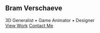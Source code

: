 <!doctype html>
<html lang="en">
<head>
    <meta charset="UTF-8">
    <meta name="viewport" content="width=device-width, initial-scale=1.0">
    <title>3D Artist & Game Animator Portfolio</title>
    <script src="https://cdn.tailwindcss.com"></script>
    <link href="https://unpkg.com/aos@2.3.1/dist/aos.css" rel="stylesheet">
    <script src="https://unpkg.com/aos@2.3.1/dist/aos.js"></script>
    <script src="https://cdn.jsdelivr.net/npm/feather-icons/dist/feather.min.js"></script>
    <script src="https://unpkg.com/feather-icons"></script>
    <script src="https://cdn.jsdelivr.net/npm/vanta@latest/dist/vanta.globe.min.js"></script>
    <style>
        .hero-section {
            height: 100vh;
            position: relative;
            overflow: hidden;
        }
        .portfolio-item {
            transition: all 0.3s ease;
        }
        .portfolio-item:hover {
            transform: translateY(-10px);
            box-shadow: 0 20px 25px -5px rgba(0, 0, 0, 0.1), 0 10px 10px -5px rgba(0, 0, 0, 0.04);
        }
        .skill-bar {
            height: 6px;
            border-radius: 3px;
        }
        .nav-link {
            position: relative;
        }
        .nav-link:after {
            content: '';
            position: absolute;
            width: 0;
            height: 2px;
            bottom: 0;
            left: 0;
            background-color: #3b82f6;
            transition: width 0.3s ease;
        }
        .nav-link:hover:after {
            width: 100%;
        }
    </style>
</head>
<body class="bg-gray-900 text-white">
    <!-- Hero Section with Vanta.js Background -->
    <section id="hero" class="hero-section flex items-center justify-center">
        <div id="vanta-bg" class="absolute inset-0"></div>
        <div class="relative z-10 text-center px-4">
            <h1 class="text-5xl md:text-7xl font-bold mb-4" data-aos="fade-down">Bram Verschaeve</h1>
            <div class="text-xl md:text-2xl mb-8" data-aos="fade-up" data-aos-delay="100">
                <span class="text-blue-400">3D Generalist</span> • 
                <span class="text-purple-400">Game Animator</span> • 
                <span class="text-green-400">Designer</span>
            </div>
            <div class="flex justify-center space-x-4" data-aos="fade-up" data-aos-delay="200">
                <a href="#work" class="px-6 py-3 bg-blue-600 hover:bg-blue-700 rounded-full font-medium transition">View Work</a>
                <a href="#contact" class="px-6 py-3 bg-transparent border-2 border-white hover:bg-white hover:text-gray-900 rounded-full font-medium transition">Contact Me</a>
            </div>
        </div>
    </section>

    <!-- Navigation -->
    <nav class="sticky top-0 bg-gray-900 bg-opacity-90 backdrop-filter backdrop-blur-lg z-50 shadow-lg">
        <div class="w-full max-w-7xl mx-auto px-6 py-4">
            <div class="flex justify-between items-center">
                <div class="text-2xl font-bold">BV</div>
                <div class="hidden md:flex space-x-8">
                    <a href="#work" class="nav-link">Work</a>
                    <a href="#about" class="nav-link">About</a>
                    <a href="#skills" class="nav-link">Skills</a>
                    <a href="#contact" class="nav-link">Contact</a>
                </div>
                <button class="md:hidden focus:outline-none">
                    <i data-feather="menu"></i>
                </button>
            </div>
        </div>
    </nav>

    <!-- Work Section -->
    <section id="work" class="py-20 bg-gray-800">
        <div class="w-full max-w-7xl mx-auto px-6">
            <h2 class="text-4xl font-bold mb-16 text-center" data-aos="fade-up">Featured Projects</h2>
            
            <div class="grid grid-cols-1 md:grid-cols-2 lg:grid-cols-3 gap-8">
                <!-- Project 1 -->
                <div class="portfolio-item bg-gray-700 rounded-xl overflow-hidden" data-aos="fade-up">
                    <div class="h-64 bg-gradient-to-r from-blue-500 to-purple-600 flex items-center justify-center">
                        <i data-feather="box" class="w-20 h-20"></i>
                    </div>
                    <div class="p-6">
                        <h3 class="text-2xl font-bold mb-2">Character Design</h3>
                        <p class="text-gray-300 mb-4">High-poly 3D character with detailed textures and rigging for game animation.</p>
                        <div class="flex space-x-2">
                            <span class="px-3 py-1 bg-gray-600 rounded-full text-sm">Blender</span>
                            <span class="px-3 py-1 bg-gray-600 rounded-full text-sm">ZBrush</span>
                            <span class="px-3 py-1 bg-gray-600 rounded-full text-sm">Substance</span>
                        </div>
                    </div>
                </div>
                
                <!-- Project 2 -->
                <div class="portfolio-item bg-gray-700 rounded-xl overflow-hidden" data-aos="fade-up" data-aos-delay="100">
                    <div class="h-64 bg-gradient-to-r from-purple-500 to-pink-600 flex items-center justify-center">
                        <i data-feather="film" class="w-20 h-20"></i>
                    </div>
                    <div class="p-6">
                        <h3 class="text-2xl font-bold mb-2">Game Animation</h3>
                        <p class="text-gray-300 mb-4">Fluid combat animations for an action RPG game with motion capture integration.</p>
                        <div class="flex space-x-2">
                            <span class="px-3 py-1 bg-gray-600 rounded-full text-sm">Maya</span>
                            <span class="px-3 py-1 bg-gray-600 rounded-full text-sm">MotionBuilder</span>
                            <span class="px-3 py-1 bg-gray-600 rounded-full text-sm">Unity</span>
                        </div>
                    </div>
                </div>
                
                <!-- Project 3 -->
                <div class="portfolio-item bg-gray-700 rounded-xl overflow-hidden" data-aos="fade-up" data-aos-delay="200">
                    <div class="h-64 bg-gradient-to-r from-green-500 to-teal-600 flex items-center justify-center">
                        <i data-feather="layout" class="w-20 h-20"></i>
                    </div>
                    <div class="p-6">
                        <h3 class="text-2xl font-bold mb-2">Environment Art</h3>
                        <p class="text-gray-300 mb-4">Modular sci-fi environment with dynamic lighting and particle effects.</p>
                        <div class="flex space-x-2">
                            <span class="px-3 py-1 bg-gray-600 rounded-full text-sm">Unreal Engine</span>
                            <span class="px-3 py-1 bg-gray-600 rounded-full text-sm">Substance</span>
                            <span class="px-3 py-1 bg-gray-600 rounded-full text-sm">Quixel</span>
                        </div>
                    </div>
                </div>
            </div>
            
            <div class="text-center mt-12" data-aos="fade-up">
                <a href="#" class="inline-flex items-center px-6 py-3 border-2 border-white rounded-full font-medium hover:bg-white hover:text-gray-900 transition">
                    View All Projects
                    <i data-feather="arrow-right" class="ml-2"></i>
                </a>
            </div>
        </div>
    </section>

    <!-- About Section -->
    <section id="about" class="py-20 bg-gray-900">
        <div class="w-full max-w-7xl mx-auto px-6">
            <div class="flex flex-col lg:flex-row items-center">
                <div class="lg:w-1/2 mb-12 lg:mb-0" data-aos="fade-right">
                    <div class="relative">
                        <div class="w-64 h-64 bg-blue-500 rounded-full mx-auto lg:mx-0"></div>
                        <div class="absolute -bottom-4 -right-4 bg-purple-500 w-32 h-32 rounded-full"></div>
                    </div>
                </div>
                <div class="lg:w-1/2 lg:pl-12" data-aos="fade-left">
                    <h2 class="text-4xl font-bold mb-6">About Me</h2>
                    <p class="text-gray-300 mb-6">
                        I'm a passionate 3D artist and game animator with over 5 years of experience creating immersive digital experiences. 
                        My journey began with traditional art and evolved into mastering 3D modeling, animation, and game design.
                    </p>
                    <p class="text-gray-300 mb-8">
                        I specialize in bringing characters and worlds to life through meticulous attention to detail and 
                        a deep understanding of movement and storytelling in interactive media.
                    </p>
                    <div class="flex space-x-4">
                        <a href="#" class="w-10 h-10 bg-gray-700 hover:bg-blue-600 rounded-full flex items-center justify-center transition">
                            <i data-feather="linkedin"></i>
                        </a>
                        <a href="#" class="w-10 h-10 bg-gray-700 hover:bg-purple-600 rounded-full flex items-center justify-center transition">
                            <i data-feather="instagram"></i>
                        </a>
                        <a href="#" class="w-10 h-10 bg-gray-700 hover:bg-gray-600 rounded-full flex items-center justify-center transition">
                            <i data-feather="github"></i>
                        </a>
                        <a href="#" class="w-10 h-10 bg-gray-700 hover:bg-blue-400 rounded-full flex items-center justify-center transition">
                            <i data-feather="twitter"></i>
                        </a>
                    </div>
                </div>
            </div>
        </div>
    </section>

    <!-- Skills Section -->
    <section id="skills" class="py-20 bg-gray-800">
        <div class="w-full max-w-7xl mx-auto px-6">
            <h2 class="text-4xl font-bold mb-16 text-center" data-aos="fade-up">My Skills</h2>
            
            <div class="grid grid-cols-1 md:grid-cols-2 gap-12">
                <div data-aos="fade-right">
                    <h3 class="text-2xl font-bold mb-6">3D Art</h3>
                    <div class="space-y-6">
                        <div>
                            <div class="flex justify-between mb-1">
                                <span>Modeling</span>
                                <span>95%</span>
                            </div>
                            <div class="w-full bg-gray-700 rounded-full h-2">
                                <div class="skill-bar bg-blue-500 h-2 rounded-full" style="width: 95%"></div>
                            </div>
                        </div>
                        <div>
                            <div class="flex justify-between mb-1">
                                <span>Texturing</span>
                                <span>90%</span>
                            </div>
                            <div class="w-full bg-gray-700 rounded-full h-2">
                                <div class="skill-bar bg-purple-500 h-2 rounded-full" style="width: 90%"></div>
                            </div>
                        </div>
                        <div>
                            <div class="flex justify-between mb-1">
                                <span>Lighting</span>
                                <span>85%</span>
                            </div>
                            <div class="w-full bg-gray-700 rounded-full h-2">
                                <div class="skill-bar bg-green-500 h-2 rounded-full" style="width: 85%"></div>
                            </div>
                        </div>
                    </div>
                </div>
                
                <div data-aos="fade-left">
                    <h3 class="text-2xl font-bold mb-6">Animation & Design</h3>
                    <div class="space-y-6">
                        <div>
                            <div class="flex justify-between mb-1">
                                <span>Character Animation</span>
                                <span>92%</span>
                            </div>
                            <div class="w-full bg-gray-700 rounded-full h-2">
                                <div class="skill-bar bg-yellow-500 h-2 rounded-full" style="width: 92%"></div>
                            </div>
                        </div>
                        <div>
                            <div class="flex justify-between mb-1">
                                <span>Game Design</span>
                                <span>88%</span>
                            </div>
                            <div class="w-full bg-gray-700 rounded-full h-2">
                                <div class="skill-bar bg-red-500 h-2 rounded-full" style="width: 88%"></div>
                            </div>
                        </div>
                        <div>
                            <div class="flex justify-between mb-1">
                                <span>UI/UX Design</span>
                                <span>80%</span>
                            </div>
                            <div class="w-full bg-gray-700 rounded-full h-2">
                                <div class="skill-bar bg-pink-500 h-2 rounded-full" style="width: 80%"></div>
                            </div>
                        </div>
                    </div>
                </div>
            </div>
            
            <div class="mt-16 grid grid-cols-2 md:grid-cols-4 lg:grid-cols-6 gap-4" data-aos="fade-up">
                <div class="bg-gray-700 p-4 rounded-lg flex flex-col items-center">
                    <i data-feather="box" class="w-8 h-8 mb-2 text-blue-400"></i>
                    <span>Blender</span>
                </div>
                <div class="bg-gray-700 p-4 rounded-lg flex flex-col items-center">
                    <i data-feather="box" class="w-8 h-8 mb-2 text-purple-400"></i>
                    <span>Maya</span>
                </div>
                <div class="bg-gray-700 p-4 rounded-lg flex flex-col items-center">
                    <i data-feather="box" class="w-8 h-8 mb-2 text-green-400"></i>
                    <span>ZBrush</span>
                </div>
                <div class="bg-gray-700 p-4 rounded-lg flex flex-col items-center">
                    <i data-feather="box" class="w-8 h-8 mb-2 text-yellow-400"></i>
                    <span>Substance</span>
                </div>
                <div class="bg-gray-700 p-4 rounded-lg flex flex-col items-center">
                    <i data-feather="box" class="w-8 h-8 mb-2 text-red-400"></i>
                    <span>Unreal</span>
                </div>
                <div class="bg-gray-700 p-4 rounded-lg flex flex-col items-center">
                    <i data-feather="box" class="w-8 h-8 mb-2 text-blue-400"></i>
                    <span>Unity</span>
                </div>
            </div>
        </div>
    </section>

    <!-- Contact Section -->
    <section id="contact" class="py-20 bg-gray-900">
        <div class="w-full max-w-7xl mx-auto px-6">
            <h2 class="text-4xl font-bold mb-16 text-center" data-aos="fade-up">Get In Touch</h2>
            
            <div class="flex flex-col lg:flex-row">
                <div class="lg:w-1/2 mb-12 lg:mb-0" data-aos="fade-right">
                    <h3 class="text-2xl font-bold mb-6">Contact Information</h3>
                    <div class="space-y-6">
                        <div class="flex items-start">
                            <i data-feather="mail" class="w-6 h-6 mr-4 text-blue-400"></i>
                            <div>
                                <h4 class="font-medium">Email</h4>
                                <p class="text-gray-400">https://www.bramverschaeve.com/</p>
                            </div>
                        </div>
                        <div class="flex items-start">
                            <i data-feather="phone" class="w-6 h-6 mr-4 text-purple-400"></i>
                            <div>
                                <h4 class="font-medium">Phone</h4>
                                <p class="text-gray-400">+1 (555) 123-4567</p>
                            </div>
                        </div>
                        <div class="flex items-start">
                            <i data-feather="map-pin" class="w-6 h-6 mr-4 text-green-400"></i>
                            <div>
                                <h4 class="font-medium">Location</h4>
                                <p class="text-gray-400">Los Angeles, California</p>
                            </div>
                        </div>
                    </div>
                    
                    <div class="mt-12">
                        <h3 class="text-2xl font-bold mb-6">Follow Me</h3>
                        <div class="flex space-x-4">
                            <a href="#" class="w-12 h-12 bg-gray-800 hover:bg-blue-600 rounded-full flex items-center justify-center transition">
                                <i data-feather="linkedin"></i>
                            </a>
                            <a href="#" class="w-12 h-12 bg-gray-800 hover:bg-purple-600 rounded-full flex items-center justify-center transition">
                                <i data-feather="instagram"></i>
                            </a>
                            <a href="#" class="w-12 h-12 bg-gray-800 hover:bg-gray-700 rounded-full flex items-center justify-center transition">
                                <i data-feather="github"></i>
                            </a>
                            <a href="#" class="w-12 h-12 bg-gray-800 hover:bg-blue-400 rounded-full flex items-center justify-center transition">
                                <i data-feather="twitter"></i>
                            </a>
                            <a href="#" class="w-12 h-12 bg-gray-800 hover:bg-red-500 rounded-full flex items-center justify-center transition">
                                <i data-feather="youtube"></i>
                            </a>
                        </div>
                    </div>
                </div>
                
                <div class="lg:w-1/2 lg:pl-12" data-aos="fade-left">
                    <form class="space-y-6">
                        <div>
                            <label for="name" class="block mb-2 font-medium">Name</label>
                            <input type="text" id="name" class="w-full px-4 py-3 bg-gray-800 border border-gray-700 rounded-lg focus:outline-none focus:ring-2 focus:ring-blue-500">
                        </div>
                        <div>
                            <label for="email" class="block mb-2 font-medium">Email</label>
                            <input type="email" id="email" class="w-full px-4 py-3 bg-gray-800 border border-gray-700 rounded-lg focus:outline-none focus:ring-2 focus:ring-blue-500">
                        </div>
                        <div>
                            <label for="subject" class="block mb-2 font-medium">Subject</label>
                            <input type="text" id="subject" class="w-full px-4 py-3 bg-gray-800 border border-gray-700 rounded-lg focus:outline-none focus:ring-2 focus:ring-blue-500">
                        </div>
                        <div>
                            <label for="message" class="block mb-2 font-medium">Message</label>
                            <textarea id="message" rows="5" class="w-full px-4 py-3 bg-gray-800 border border-gray-700 rounded-lg focus:outline-none focus:ring-2 focus:ring-blue-500"></textarea>
                        </div>
                        <button type="submit" class="w-full px-6 py-4 bg-blue-600 hover:bg-blue-700 rounded-lg font-medium transition">
                            Send Message
                        </button>
                    </form>
                </div>
            </div>
        </div>
    </section>

    <!-- Footer -->
    <footer class="py-12 bg-gray-950">
        <div class="w-full max-w-7xl mx-auto px-6">
            <div class="flex flex-col md:flex-row justify-between items-center">
                <div class="mb-6 md:mb-0">
                    <div class="text-2xl font-bold">BV</div>
                    <p class="text-gray-400 mt-2">3D Artist • Game Animator • Designer</p>
                </div>
                <div class="flex space-x-6">
                    <a href="#work" class="text-gray-400 hover:text-white transition">Work</a>
                    <a href="#about" class="text-gray-400 hover:text-white transition">About</a>
                    <a href="#skills" class="text-gray-400 hover:text-white transition">Skills</a>
                    <a href="#contact" class="text-gray-400 hover:text-white transition">Contact</a>
                </div>
            </div>
            <div class="border-t border-gray-800 mt-12 pt-8 flex flex-col md:flex-row justify-between items-center">
                <p class="text-gray-500 mb-4 md:mb-0">© 2025 Bram Verschaeve. All rights reserved.</p>
                <div class="flex space-x-4">
                    <a href="#" class="text-gray-500 hover:text-white transition">Privacy Policy</a>
                    <a href="#" class="text-gray-500 hover:text-white transition">Terms of Service</a>
                </div>
            </div>
        </div>
    </footer>

    <script>
        // Initialize Vanta.js background
        VANTA.GLOBE({
            el: "#vanta-bg",
            mouseControls: true,
            touchControls: true,
            gyroControls: false,
            minHeight: 200.00,
            minWidth: 200.00,
            scale: 1.00,
            scaleMobile: 1.00,
            color: 0x3b82f6,
            backgroundColor: 0x111827,
            size: 0.8
        });

        // Initialize AOS animations
        AOS.init({
            duration: 800,
            easing: 'ease-in-out',
            once: true
        });

        // Initialize Feather Icons
        feather.replace();
    </script>
</body>
</html>

